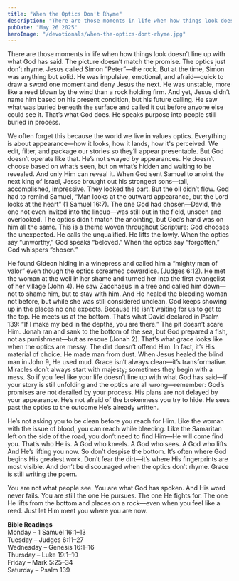 ```yaml
---
title: "When the Optics Don't Rhyme"
description: "There are those moments in life when how things look doesn’t line up with what God has said. The picture doesn’t match the promise. The optics just don’t rhyme."
pubDate: "May 26 2025"
heroImage: "/devotionals/when-the-optics-dont-rhyme.jpg"
---
```


There are those moments in life when how things look doesn’t line up with what God has said. The picture doesn’t match the promise. The optics just don’t rhyme. Jesus called Simon “Peter”—the rock. But at the time, Simon was anything but solid. He was impulsive, emotional, and afraid—quick to draw a sword one moment and deny Jesus the next. He was unstable, more like a reed blown by the wind than a rock holding firm. And yet, Jesus didn’t name him based on his present condition, but his future calling. He saw what was buried beneath the surface and called it out before anyone else could see it. That’s what God does. He speaks purpose into people still buried in process.

We often forget this because the world we live in values optics. Everything is about appearance—how it looks, how it lands, how it's perceived. We edit, filter, and package our stories so they’ll appear presentable. But God doesn’t operate like that. He’s not swayed by appearances. He doesn’t choose based on what’s seen, but on what’s hidden and waiting to be revealed. And only Him can reveal it. When God sent Samuel to anoint the next king of Israel, Jesse brought out his strongest sons—tall, accomplished, impressive. They looked the part. But the oil didn’t flow. God had to remind Samuel, “Man looks at the outward appearance, but the Lord looks at the heart” (1 Samuel 16:7). The one God had chosen—David, the one not even invited into the lineup—was still out in the field, unseen and overlooked. The optics didn’t match the anointing, but God’s hand was on him all the same. This is a theme woven throughout Scripture: God chooses the unexpected. He calls the unqualified. He lifts the lowly. When the optics say “unworthy,” God speaks “beloved.” When the optics say “forgotten,” God whispers “chosen.”

He found Gideon hiding in a winepress and called him a “mighty man of valor” even though the optics screamed cowardice. (Judges 6:12). He met the woman at the well in her shame and turned her into the first evangelist of her village (John 4). He saw Zacchaeus in a tree and called him down—not to shame him, but to stay with him. And He healed the bleeding woman not before, but while she was still considered unclean. God keeps showing up in the places no one expects. Because He isn’t waiting for us to get to the top. He meets us at the bottom. That’s what David declared in Psalm 139: “If I make my bed in the depths, you are there.” The pit doesn’t scare Him. Jonah ran and sank to the bottom of the sea, but God prepared a fish, not as punishment—but as rescue (Jonah 2). That’s what grace looks like when the optics are messy. The dirt doesn’t offend Him. In fact, it’s His material of choice. He made man from dust. When Jesus healed the blind man in John 9, He used mud. Grace isn’t always clean—it’s transformative. Miracles don’t always start with majesty; sometimes they begin with a mess. So if you feel like your life doesn’t line up with what God has said—if your story is still unfolding and the optics are all wrong—remember: God’s promises are not derailed by your process. His plans are not delayed by your appearance. He’s not afraid of the brokenness you try to hide. He sees past the optics to the outcome He’s already written.

He’s not asking you to be clean before you reach for Him. Like the woman with the issue of blood, you can reach while bleeding. Like the Samaritan left on the side of the road, you don’t need to find Him—He will come find you. That’s who He is. A God who kneels. A God who sees. A God who lifts. And He’s lifting you now. So don’t despise the bottom. It’s often where God begins His greatest work. Don’t fear the dirt—it’s where His fingerprints are most visible. And don’t be discouraged when the optics don’t rhyme. Grace is still writing the poem.

You are not what people see. You are what God has spoken. And His word never fails. You are still the one He pursues. The one He fights for. The one He lifts from the bottom and places on a rock—even when you feel like a reed. Just let Him meet you where you are now.

**Bible Readings**<br />
Monday – 1 Samuel 16:1–13<br />
Tuesday – Judges 6:11–27<br />
Wednesday – Genesis 16:1–16<br />
Thursday – Luke 19:1–10<br />
Friday – Mark 5:25–34<br />
Saturday – Psalm 139
